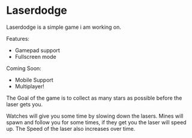 # Laserdodge
Laserdodge is a simple game i am working on.

Features:
 - Gamepad support
 - Fullscreen mode

Coming Soon:
 - Mobile Support
 - Multiplayer!

The Goal of the game is to collect as many stars as possible before the laser gets you.

Watches will give you some time by slowing down the lasers.
Mines will spawn and follow you for some times, if they get you the laser will speed up.
The Speed of the laser also increases over time.

